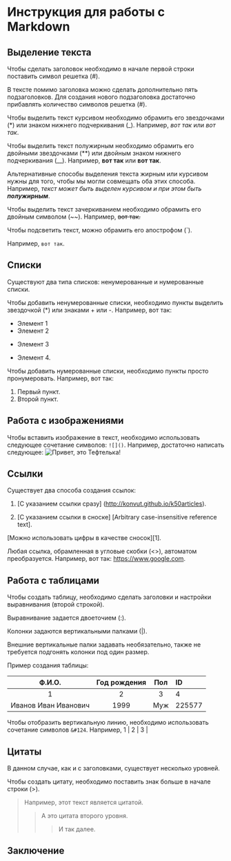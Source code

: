 # Инструкция для работы с Markdown
## Выделение текста

Чтобы сделать заголовок необходимо в начале первой строки поставить символ решетка (#).

В тексте помимо заголовка можно сделать дополнительно пять подзаголовков. Для создания нового подзаголовка достаточно прибавлять количество символов решетка (#).

Чтобы выделить текст курсивом необходимо обрамить его звездочками (*) или знаком нижнего подчеркивания (_). Например, *вот так* или _вот так_.

Чтобы выделить текст полужирным необходимо обрамить его двойными звездочками (**) или двойным знаком нижнего подчеркивания (__). Например, **вот так** или __вот так__.

Альтернативные способы выделения текста жирным или курсивом нужны для того, чтобы мы могли совмещать оба этих способа. Например, _текст может быть выделен курсивом и при этом быть **полужирным**_.

Чтобы выделить текст зачеркиванием необходимо обрамить его двойным символом (~~).
Например, ~~вот так.~~ 

Чтобы подсветить текст, можно обрамить его апострофом (`).

Например, `вот так`.

## Списки

Существуют два типа списков: ненумерованные и нумерованные списки.

Чтобы добавить ненумерованные списки, необходимо пункты выделить звездочкой (*) или знаками + или -. Например, вот так:
* Элемент 1
* Элемент 2
+ Элемент 3
- Элемент 4.

Чтобы добавить нумерованные списки, необходимо пункты просто пронумеровать. Например, вот так:
1. Первый пункт.
2. Второй пункт.

## Работа с изображениями

Чтобы вставить изображение в текст,  необходимо использовать следующее сочетание символов: `![]()`. Например, достаточно написать следующее: ![Привет, это Тефтелька!](Teftelka.jpg)

## Ссылки

Существует два способа создания ссылок:

1. [С указанием ссылки сразу] (http://konvut.github.io/k50articles).

2. [С указанием ссылки в сноске] [Arbitrary case-insensitive reference text].

[Можно использовать цифры в качестве сносок][1].

Любая ссылка, обрамленная в угловые скобки (<>), автоматом преобразуется. Например, вот так: <https://www.google.com>.

## Работа с таблицами

Чтобы создать таблицу, необходимо сделать заголовки и настройки выравнивания (второй строкой).

Выравнивание задается двоеточием (:).

Колонки задаются вертикальными палками (|).

Внешние вертикальные палки задавать необязательно, также не требуется подгонять колонки под один размер.

Пример создания таблицы:

Ф.И.О. | Год рождения | Пол | ID
:----: | :----: | :----: | :----
1 | 2 | 3 | 4
Иванов Иван Иванович | 1999 | Муж | 225577

Чтобы отобразить вертикальную линию, необходимо использовать сочетание символов `&#124`. Например, 1 &#124; 2 &#124; 3 &#124;

## Цитаты

В данном случае, как и с заголовками, существует несколько уровней.

Чтобы создать цитату, необходимо поставить знак больше в начале строки (>).

> Например, этот текст является цитатой.
>> А это цитата второго уровня.
>>> И так далее.

## Заключение